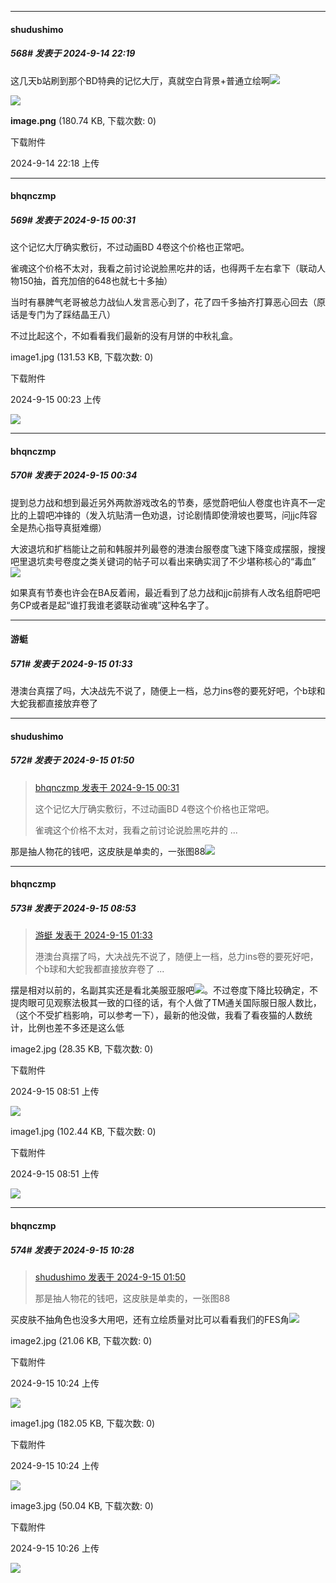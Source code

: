 ﻿
*****

####  shudushimo  
##### 568#       发表于 2024-9-14 22:19

这几天b站刷到那个BD特典的记忆大厅，真就空白背景+普通立绘啊<img src="https://static.saraba1st.com/image/smiley/face2017/037.png" referrerpolicy="no-referrer">

<img src="https://img.saraba1st.com/forum/202409/14/221823a8i1a70r0038w4ac.png" referrerpolicy="no-referrer">

<strong>image.png</strong> (180.74 KB, 下载次数: 0)

下载附件

2024-9-14 22:18 上传


*****

####  bhqnczmp  
##### 569#       发表于 2024-9-15 00:31

这个记忆大厅确实敷衍，不过动画BD 4卷这个价格也正常吧。

雀魂这个价格不太对，我看之前讨论说脸黑吃井的话，也得两千左右拿下（联动人物150抽，首充加倍的648也就七十多抽）

当时有暴脾气老哥被总力战仙人发言恶心到了，花了四千多抽齐打算恶心回去（原话是专门为了踩结晶王八）

不过比起这个，不如看看我们最新的没有月饼的中秋礼盒。

image1.jpg
(131.53 KB, 下载次数: 0)

下载附件

2024-9-15 00:23 上传

<img src="https://img.saraba1st.com/forum/202409/15/002301tmllukbulhoo0llb.jpg" referrerpolicy="no-referrer">

*****

####  bhqnczmp  
##### 570#       发表于 2024-9-15 00:34

提到总力战和想到最近另外两款游戏改名的节奏，感觉蔚吧仙人卷度也许真不一定比的上碧吧冲锋的（发入坑贴清一色劝退，讨论剧情即使滑坡也要骂，问jjc阵容全是热心指导真挺难绷）

大波退坑和扩档能让之前和韩服并列最卷的港澳台服卷度飞速下降变成摆服，搜搜吧里退坑卖号卷度之类关键词的帖子可以看出来确实润了不少堪称核心的“毒血” <img src="https://static.saraba1st.com/image/smiley/face2017/037.png" referrerpolicy="no-referrer">

如果真有节奏也许会在BA反着闹，最近看到了总力战和jjc前排有人改名组蔚吧吧务CP或者是起“谁打我谁老婆联动雀魂”这种名字了。


*****

####  游蜓  
##### 571#       发表于 2024-9-15 01:33

港澳台真摆了吗，大决战先不说了，随便上一档，总力ins卷的要死好吧，个b球和大蛇我都直接放弃卷了


*****

####  shudushimo  
##### 572#       发表于 2024-9-15 01:50

<blockquote><a href="httphttps://bbs.saraba1st.com/2b/forum.php?mod=redirect&amp;goto=findpost&amp;pid=66209129&amp;ptid=2186973" target="_blank">bhqnczmp 发表于 2024-9-15 00:31</a>

这个记忆大厅确实敷衍，不过动画BD 4卷这个价格也正常吧。

雀魂这个价格不太对，我看之前讨论说脸黑吃井的 ...</blockquote>
那是抽人物花的钱吧，这皮肤是单卖的，一张图88<img src="https://static.saraba1st.com/image/smiley/face2017/037.png" referrerpolicy="no-referrer">


*****

####  bhqnczmp  
##### 573#       发表于 2024-9-15 08:53

<blockquote><a href="httphttps://bbs.saraba1st.com/2b/forum.php?mod=redirect&amp;goto=findpost&amp;pid=66209406&amp;ptid=2186973" target="_blank">游蜓 发表于 2024-9-15 01:33</a>

港澳台真摆了吗，大决战先不说了，随便上一档，总力ins卷的要死好吧，个b球和大蛇我都直接放弃卷了 ...</blockquote>
摆是相对以前的，名副其实还是看北美服亚服吧<img src="https://static.saraba1st.com/image/smiley/face2017/068.png" referrerpolicy="no-referrer">。不过卷度下降比较确定，不提肉眼可见观察法极其一致的口径的话，有个人做了TM通关国际服日服人数比，（这个不受扩档影响，可以参考一下），最新的他没做，我看了看夜猫的人数统计，比例也差不多还是这么低

image2.jpg
(28.35 KB, 下载次数: 0)

下载附件

2024-9-15 08:51 上传

<img src="https://img.saraba1st.com/forum/202409/15/085136c867d68yey7p8xm0.jpg" referrerpolicy="no-referrer">

image1.jpg
(102.44 KB, 下载次数: 0)

下载附件

2024-9-15 08:51 上传

<img src="https://img.saraba1st.com/forum/202409/15/085136erznw2p2vdwwww98.jpg" referrerpolicy="no-referrer">


*****

####  bhqnczmp  
##### 574#       发表于 2024-9-15 10:28

<blockquote><a href="httphttps://bbs.saraba1st.com/2b/forum.php?mod=redirect&amp;goto=findpost&amp;pid=66209452&amp;ptid=2186973" target="_blank">shudushimo 发表于 2024-9-15 01:50</a>

那是抽人物花的钱吧，这皮肤是单卖的，一张图88</blockquote>
买皮肤不抽角色也没多大用吧，还有立绘质量对比可以看看我们的FES角<img src="https://static.saraba1st.com/image/smiley/face2017/068.png" referrerpolicy="no-referrer">

image2.jpg
(21.06 KB, 下载次数: 0)

下载附件

2024-9-15 10:24 上传

<img src="https://img.saraba1st.com/forum/202409/15/102428zm0eeyii68hyb8ie.jpg" referrerpolicy="no-referrer">

image1.jpg
(182.05 KB, 下载次数: 0)

下载附件

2024-9-15 10:24 上传

<img src="https://img.saraba1st.com/forum/202409/15/102428o0nfs0x20wfkwk2n.jpg" referrerpolicy="no-referrer">

image3.jpg
(50.04 KB, 下载次数: 0)

下载附件

2024-9-15 10:26 上传

<img src="https://img.saraba1st.com/forum/202409/15/102609xnqrjc3zcqfb22h2.jpg" referrerpolicy="no-referrer">

